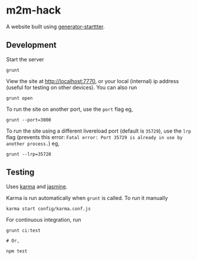 # m2m-hack

A website built using [generator-starttter](https://github.com/taktran/generator-starttter).

## Development

Start the server

    grunt

View the site at [http://localhost:7770](http://localhost:7770), or your local (internal) ip address (useful for testing on other devices). You can also run

    grunt open

To run the site on another port, use the `port` flag eg,

    grunt --port=3000

To run the site using a different livereload port (default is `35729`), use the `lrp` flag (prevents this error: `Fatal error: Port 35729 is already in use by another process.`) eg,

    grunt --lrp=35720

## Testing

Uses [karma](http://karma-runner.github.io/) and [jasmine](http://pivotal.github.io/jasmine/).

Karma is run automatically when `grunt` is called. To run it manually

    karma start config/karma.conf.js

For continuous integration, run

    grunt ci:test

    # Or,

    npm test
